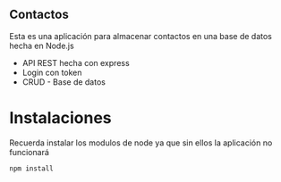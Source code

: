 ## Contactos

Esta es una aplicación para almacenar contactos en una base de datos hecha en Node.js

- API REST hecha con express
- Login con token 
- CRUD - Base de datos

# Instalaciones

Recuerda instalar los modulos de node ya que sin ellos la aplicación no funcionará

```
npm install
```
